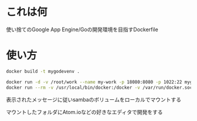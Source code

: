 # これは何

使い捨てのGoogle App Engine/Goの開発環境を目指すDockerfile

# 使い方

```bash
docker build -t mygodevenv .
```

```bash
docker run -d -v /root/work --name my-work -p 18080:8080 -p 1022:22 mygodevenv
docker run --rm -v /usr/local/bin/docker:/docker -v /var/run/docker.sock:/docker.sock svendowideit/samba my-work
```

表示されたメッセージに従いsambaのボリュームをローカルでマウントする

マウントしたフォルダにAtom.ioなどの好きなエディタで開発をする
